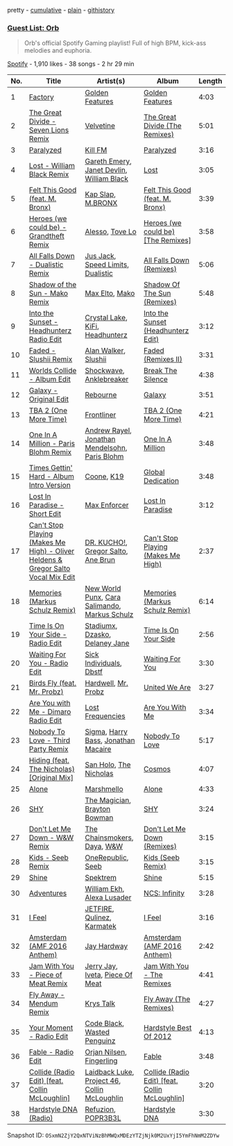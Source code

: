 pretty - [cumulative](/playlists/cumulative/2O0Nf9Mi5tM17PM7Ns6Fgu.md) - [plain](/playlists/plain/2O0Nf9Mi5tM17PM7Ns6Fgu) - [githistory](https://github.githistory.xyz/mackorone/spotify-playlist-archive/blob/main/playlists/plain/2O0Nf9Mi5tM17PM7Ns6Fgu)

### [Guest List: Orb](https://open.spotify.com/playlist/2O0Nf9Mi5tM17PM7Ns6Fgu)

> Orb's official Spotify Gaming playlist! Full of high BPM, kick\-ass melodies and euphoria.

[Spotify](https://open.spotify.com/user/spotify) - 1,910 likes - 38 songs - 2 hr 29 min

| No. | Title | Artist(s) | Album | Length |
|---|---|---|---|---|
| 1 | [Factory](https://open.spotify.com/track/4jLEVhTO5xD2GjidMqXOlS) | [Golden Features](https://open.spotify.com/artist/2SrWifjYv7b5tR8EzEmn1x) | [Golden Features](https://open.spotify.com/album/1ZuyuaB3hzsew72bxgCv5E) | 4:03 |
| 2 | [The Great Divide \- Seven Lions Remix](https://open.spotify.com/track/2A7Y6Q3EkKEz9Eq8ccMMPy) | [Velvetine](https://open.spotify.com/artist/192J7pIS4EJBx0U70kx40D) | [The Great Divide \(The Remixes\)](https://open.spotify.com/album/6yBzDGcZ1jgVqN7TS5kkhM) | 5:01 |
| 3 | [Paralyzed](https://open.spotify.com/track/6KFZx7giraICU4lLtxlKqD) | [Kill FM](https://open.spotify.com/artist/2iLgrmZulbzpjkTfh2Z3eZ) | [Paralyzed](https://open.spotify.com/album/7wbo71JMD5LmMvOTSCz7Js) | 3:16 |
| 4 | [Lost \- William Black Remix](https://open.spotify.com/track/7g2zJC8JmpZF2vcXjZOHOe) | [Gareth Emery](https://open.spotify.com/artist/0hprEC0nsWuQPSHag1O2Vi), [Janet Devlin](https://open.spotify.com/artist/2GDNbg4B7fHn1PqHlEdtd1), [William Black](https://open.spotify.com/artist/7d5SfGXKpgS3JK8BFIq59h) | [Lost](https://open.spotify.com/album/07jV2z9yjljsMr8aUQBzXl) | 3:05 |
| 5 | [Felt This Good \(feat\. M\. Bronx\)](https://open.spotify.com/track/4LVN2wlgFgLFGUaBlorB0N) | [Kap Slap](https://open.spotify.com/artist/1yRxS3CXYM7s6amlkEmozI), [M.BRONX](https://open.spotify.com/artist/3jbqK4VihAncvAJWgcidZG) | [Felt This Good \(feat\. M\. Bronx\)](https://open.spotify.com/album/7bXU3XjasLfdqTIQvsC1Md) | 3:39 |
| 6 | [Heroes \(we could be\) \- Grandtheft Remix](https://open.spotify.com/track/2X2nbPin5AMu13vCimT4o1) | [Alesso](https://open.spotify.com/artist/4AVFqumd2ogHFlRbKIjp1t), [Tove Lo](https://open.spotify.com/artist/4NHQUGzhtTLFvgF5SZesLK) | [Heroes \(we could be\) \[The Remixes\]](https://open.spotify.com/album/0rzWZZ3EYQBxfHyKK9o7Cz) | 3:58 |
| 7 | [All Falls Down \- Dualistic Remix](https://open.spotify.com/track/1GTR4DAQ8uTNivntonrPE9) | [Jus Jack](https://open.spotify.com/artist/3g9rdz7MPhIWHtMBAslYMa), [Speed Limits](https://open.spotify.com/artist/4JapLZYJwdeKZis3R7MOBo), [Dualistic](https://open.spotify.com/artist/5kVFEq0ZL9wPGx6nnJDcm8) | [All Falls Down \(Remixes\)](https://open.spotify.com/album/76JpBjVaP8DjQGQsiZAVC9) | 5:06 |
| 8 | [Shadow of the Sun \- Mako Remix](https://open.spotify.com/track/6wDPn9E6hYBsMiCNkE4Wuo) | [Max Elto](https://open.spotify.com/artist/3YvItMA9raEv1Im7sclgDK), [Mako](https://open.spotify.com/artist/0Ye4nfYAA91T1X56gnlXAA) | [Shadow Of The Sun \(Remixes\)](https://open.spotify.com/album/4WJgA3wjcTkow21JM3w3FK) | 5:48 |
| 9 | [Into the Sunset \- Headhunterz Radio Edit](https://open.spotify.com/track/56N2B8xeDutHrwEptOuedG) | [Crystal Lake](https://open.spotify.com/artist/5DzNxD4vwCDEIa20oEzB9l), [KiFi](https://open.spotify.com/artist/4C26PDH7q4oJazjcHlSekc), [Headhunterz](https://open.spotify.com/artist/6C0KWmCdqrLU2LzzWBPbOy) | [Into the Sunset \(Headhunterz Edit\)](https://open.spotify.com/album/4sMTZhAT1l2abjOAYYYjJ7) | 3:12 |
| 10 | [Faded \- Slushii Remix](https://open.spotify.com/track/1JcC5Zu7vrdMGDjJkw6Z3Q) | [Alan Walker](https://open.spotify.com/artist/7vk5e3vY1uw9plTHJAMwjN), [Slushii](https://open.spotify.com/artist/41rVuRHYAiH7ltBTHVR9We) | [Faded \(Remixes II\)](https://open.spotify.com/album/6vPSjhWoUlPsePrGJMO8X3) | 3:31 |
| 11 | [Worlds Collide \- Album Edit](https://open.spotify.com/track/6sjZtfAZn5GcUf0mrCTk0h) | [Shockwave](https://open.spotify.com/artist/0fxz1p44vvxBpDA4yK99Nl), [Anklebreaker](https://open.spotify.com/artist/33SlSV9Phemrs59SmjA2QC) | [Break The Silence](https://open.spotify.com/album/7lZDa90DLBJMVGQmdK2DDP) | 4:38 |
| 12 | [Galaxy \- Original Edit](https://open.spotify.com/track/00xpBArBCoGR7PEyyyuhwt) | [Rebourne](https://open.spotify.com/artist/7ikySCCJo3shAEZsoKEtVK) | [Galaxy](https://open.spotify.com/album/0CEYUYuey8pXMngbNliDDB) | 3:51 |
| 13 | [TBA 2 \(One More Time\)](https://open.spotify.com/track/0TzTVwap1OZh6LbI0EYGmz) | [Frontliner](https://open.spotify.com/artist/7momuad2Twkv5O7MY3dODa) | [TBA 2 \(One More Time\)](https://open.spotify.com/album/3NPJYI9uSM6UFGHfnlH3WQ) | 4:21 |
| 14 | [One In A Million \- Paris Blohm Remix](https://open.spotify.com/track/1G9p6mKSPJeYwcxZzsdJ30) | [Andrew Rayel](https://open.spotify.com/artist/1UtBjqMZBAmqIPlDrKu7Tr), [Jonathan Mendelsohn](https://open.spotify.com/artist/5d1oOpLkM76Tgr2zWMTYkm), [Paris Blohm](https://open.spotify.com/artist/5lXf3xjcLx6BmYMY6TvczJ) | [One In A Million](https://open.spotify.com/album/0JaRvf9xPoLHbxxjicgayW) | 3:48 |
| 15 | [Times Gettin' Hard \- Album Intro Version](https://open.spotify.com/track/54AP6Ln6soNHgGb8R8es1C) | [Coone](https://open.spotify.com/artist/1Wt63OMKtv6v2ivHuQLm2C), [K19](https://open.spotify.com/artist/6rl2sxsM5FYbg9j0hCQrDr) | [Global Dedication](https://open.spotify.com/album/67pDgq4Um3M0wyVg7T4UCk) | 3:48 |
| 16 | [Lost In Paradise \- Short Edit](https://open.spotify.com/track/37kk2Dq4AGiU4dPHcNe5eJ) | [Max Enforcer](https://open.spotify.com/artist/18PNlguj4UWXG46wBu567s) | [Lost In Paradise](https://open.spotify.com/album/76loq8KP7gyBcwboKVv7Wv) | 3:12 |
| 17 | [Can't Stop Playing \(Makes Me High\) \- Oliver Heldens & Gregor Salto Vocal Mix Edit](https://open.spotify.com/track/0GcC4Wz93dRVsuiydbDObO) | [DR\. KUCHO!](https://open.spotify.com/artist/263Gr9lGWR6ScnRGjxa3Ad), [Gregor Salto](https://open.spotify.com/artist/0l59CBSPDfKBXlyHya0pew), [Ane Brun](https://open.spotify.com/artist/2L3kwZFd16zjHz9a5kEPAm) | [Can't Stop Playing \(Makes Me High\)](https://open.spotify.com/album/3TTiizRWBKQR88pvNDQ6SU) | 2:37 |
| 18 | [Memories \(Markus Schulz Remix\)](https://open.spotify.com/track/6R4c9KUUlb16SaanafvX4n) | [New World Punx](https://open.spotify.com/artist/3q1L1RSYyJ61npcxAIZDlm), [Cara Salimando](https://open.spotify.com/artist/3x4KGKJgPLDPzLnx30KONv), [Markus Schulz](https://open.spotify.com/artist/6OO0PboZcIWUWL7j2IyeoL) | [Memories \(Markus Schulz Remix\)](https://open.spotify.com/album/6RMpBx0WpJoBY38mCbp7oT) | 6:14 |
| 19 | [Time Is On Your Side \- Radio Edit](https://open.spotify.com/track/01J6iy59nDgDoEd0nhqgcu) | [Stadiumx](https://open.spotify.com/artist/0DRf6JJDQnRnz0Yp209CmH), [Dzasko](https://open.spotify.com/artist/2nBYkTeSTO2e4B6m3HBEAi), [Delaney Jane](https://open.spotify.com/artist/3fuxStOqQv8TiytHeuGiE8) | [Time Is On Your Side](https://open.spotify.com/album/5Jp5SxdlZ0nyFtj1YEms0p) | 2:56 |
| 20 | [Waiting For You \- Radio Edit](https://open.spotify.com/track/3b4edUiGtIAVcy4Fpo03nD) | [Sick Individuals](https://open.spotify.com/artist/0XqFDQJjqW5PfhfBCb53LR), [Dbstf](https://open.spotify.com/artist/1Idp9q1i8l6kfJsTMPOqr7) | [Waiting For You](https://open.spotify.com/album/6KceoMxVV900224QNoCxAZ) | 3:30 |
| 21 | [Birds Fly \(feat\. Mr\. Probz\)](https://open.spotify.com/track/2xScjew1nGldhk7eM2qsCv) | [Hardwell](https://open.spotify.com/artist/6BrvowZBreEkXzJQMpL174), [Mr\. Probz](https://open.spotify.com/artist/33W1pnW9zScZtYTnAoWnOT) | [United We Are](https://open.spotify.com/album/0nPyJm67LIEB1VfPLFvBnS) | 3:27 |
| 22 | [Are You with Me \- Dimaro Radio Edit](https://open.spotify.com/track/2UN6a0lRIU0g1zfLQ0rp6p) | [Lost Frequencies](https://open.spotify.com/artist/7f5Zgnp2spUuuzKplmRkt7) | [Are You With Me](https://open.spotify.com/album/6y1xiwzosbc6lKBQa6amjD) | 3:34 |
| 23 | [Nobody To Love \- Third Party Remix](https://open.spotify.com/track/1dgJG0sCbEYhaOhbYyoJfu) | [Sigma](https://open.spotify.com/artist/01pKrlgPJhm5dB4lneYAqS), [Harry Bass](https://open.spotify.com/artist/2kgohwAcSrch649ObJ0C0G), [Jonathan Macaire](https://open.spotify.com/artist/3wKCug5PHAHIWu7WLO2lG4) | [Nobody To Love](https://open.spotify.com/album/7ItYzkNCnphGPDjmzu3uUV) | 5:17 |
| 24 | [Hiding \(feat\. The Nicholas\) \[Original Mix\]](https://open.spotify.com/track/6nseSOaIbhkgr3jEZl1QYm) | [San Holo](https://open.spotify.com/artist/0jNDKefhfSbLR9sFvcPLHo), [The Nicholas](https://open.spotify.com/artist/2HOeKK6JSrvz00FoQk0biZ) | [Cosmos](https://open.spotify.com/album/673PlTrBYZXHvvwrjqLgVo) | 4:07 |
| 25 | [Alone](https://open.spotify.com/track/12mGwph2YzDIlChtq3EdXP) | [Marshmello](https://open.spotify.com/artist/64KEffDW9EtZ1y2vBYgq8T) | [Alone](https://open.spotify.com/album/2v4Crisjd4sT782Jvn7ISC) | 4:33 |
| 26 | [SHY](https://open.spotify.com/track/3bqzUDyN8wTCmdyzg6OlF3) | [The Magician](https://open.spotify.com/artist/4WUGQykLBGFfsl0Qjl6TDM), [Brayton Bowman](https://open.spotify.com/artist/2PLMuRIKJKvwg3rOGr2MuK) | [SHY](https://open.spotify.com/album/7etyFcNbNbz9IIwoSTfsRb) | 3:24 |
| 27 | [Don't Let Me Down \- W&W Remix](https://open.spotify.com/track/0sNu1RdkrTUg7qmyOZYLgw) | [The Chainsmokers](https://open.spotify.com/artist/69GGBxA162lTqCwzJG5jLp), [Daya](https://open.spotify.com/artist/6Dd3NScHWwnW6obMFbl1BH), [W&W](https://open.spotify.com/artist/2rTo8KIkBTFjQS7VvaKYQ4) | [Don't Let Me Down \(Remixes\)](https://open.spotify.com/album/2qczZTZpha2aJyvZuXAoRT) | 3:15 |
| 28 | [Kids \- Seeb Remix](https://open.spotify.com/track/1F9ATzR6eLrTXHxjTVKF6K) | [OneRepublic](https://open.spotify.com/artist/5Pwc4xIPtQLFEnJriah9YJ), [Seeb](https://open.spotify.com/artist/5iNrZmtVMtYev5M9yoWpEq) | [Kids \(Seeb Remix\)](https://open.spotify.com/album/6yiV6zJIZluf7009byalnp) | 3:15 |
| 29 | [Shine](https://open.spotify.com/track/0bEieeFbVqwFLWa2XpJseK) | [Spektrem](https://open.spotify.com/artist/1bNEG4iSClCqQRyZgho3YV) | [Shine](https://open.spotify.com/album/7dYD9BBXsd92Uz6omkYg8u) | 5:15 |
| 30 | [Adventures](https://open.spotify.com/track/3ttQt5OV4PVGgTVuBvGO7X) | [William Ekh](https://open.spotify.com/artist/6x7bUJClyCWf3C6bhbDn02), [Alexa Lusader](https://open.spotify.com/artist/52qqgwRzHxEPXuefNxc8Xx) | [NCS: Infinity](https://open.spotify.com/album/499J8bIsEnU7DSrosFDJJg) | 3:28 |
| 31 | [I Feel](https://open.spotify.com/track/0xEAtUiTBYiHP4CnQgwSR0) | [JETFIRE](https://open.spotify.com/artist/1flYnVP7znbiEcL0ELwwTt), [Qulinez](https://open.spotify.com/artist/6d7AYr4nvqHPhfPaDLLeRU), [Karmatek](https://open.spotify.com/artist/1SndrJTbY5myuYScRRtO1t) | [I Feel](https://open.spotify.com/album/3h9qPcbJWJ6sCS0rAcDsWP) | 3:16 |
| 32 | [Amsterdam \(AMF 2016 Anthem\)](https://open.spotify.com/track/3yzJxgqXvOQv77bsRe6aLu) | [Jay Hardway](https://open.spotify.com/artist/12SPNXi0aDpFt0rMVbmLrr) | [Amsterdam \(AMF 2016 Anthem\)](https://open.spotify.com/album/2zwVvQlEgWQ4T0hbYLFBCT) | 2:42 |
| 33 | [Jam With You \- Piece of Meat Remix](https://open.spotify.com/track/5pUKiT2ZDx4FAAVtqHFiav) | [Jerry Jay](https://open.spotify.com/artist/4A0bcHj4B3sOnQmEg0BWC6), [Iveta](https://open.spotify.com/artist/1xONSjMeyaWWL1S26IRoKg), [Piece Of Meat](https://open.spotify.com/artist/76ppr2GnqTIgTRBENX8V59) | [Jam With You \- The Remixes](https://open.spotify.com/album/1IVYuZDi4FEHhzgqPOY1ps) | 4:41 |
| 34 | [Fly Away \- Mendum Remix](https://open.spotify.com/track/4VObUur1cSVBfQOi2md72G) | [Krys Talk](https://open.spotify.com/artist/0tYGnHRTeprXBN0KzYeqXH) | [Fly Away \(The Remixes\)](https://open.spotify.com/album/61oKEu9QapYbYpHt15mrv5) | 4:27 |
| 35 | [Your Moment \- Radio Edit](https://open.spotify.com/track/0W9QQYmmJLchb5saBrIXUs) | [Code Black](https://open.spotify.com/artist/0I5is4tdxHhT3Ft2EzPjlB), [Wasted Penguinz](https://open.spotify.com/artist/1Ok5WQlGEnuFOiUlpCKcVT) | [Hardstyle Best Of 2012](https://open.spotify.com/album/5hGKNBwyOHE7xmCUmROeTl) | 4:13 |
| 36 | [Fable \- Radio Edit](https://open.spotify.com/track/4hJZAiIwNfnelFHKBSk6Oj) | [Orjan Nilsen](https://open.spotify.com/artist/1YuNQvsvOsMBm0ahbxB8qM), [Fingerling](https://open.spotify.com/artist/4JPrXenZscJlZat97hfBW2) | [Fable](https://open.spotify.com/album/5kut0LkUU82C74la60XDVl) | 3:48 |
| 37 | [Collide \(Radio Edit\) \[feat\. Collin McLoughlin\]](https://open.spotify.com/track/4XEM2IBeOp1W0USZXi2SGC) | [Laidback Luke](https://open.spotify.com/artist/53cQZtWDwDJwVCNZlfJ6Qk), [Project 46](https://open.spotify.com/artist/2RhRT6DNOVoDTfS0rG31pZ), [Collin McLoughlin](https://open.spotify.com/artist/6oKeE1UH8FizqNPScqM1NE) | [Collide \(Radio Edit\) \[feat\. Collin McLoughlin\]](https://open.spotify.com/album/1lXdfvoyysWxx7rC0ewwmX) | 3:20 |
| 38 | [Hardstyle DNA \(Radio\)](https://open.spotify.com/track/3HRcrLUkUGcWJ3uvz1hIQt) | [Refuzion](https://open.spotify.com/artist/1BpCQRsYuiRg1TXKR2SQe1), [POPR3B3L](https://open.spotify.com/artist/7FrGpBVLTMWtxSdpHA1al0) | [Hardstyle DNA](https://open.spotify.com/album/5LGovBw3X4qAbtfiBvKpnd) | 3:30 |

Snapshot ID: `OSxmN2ZjY2QxNTViNzBhMWQxMDEzYTZjNjk0M2UxYjI5YmFhNmM2ZDYw`
